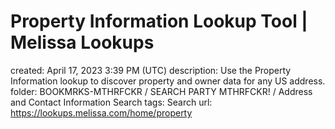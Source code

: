 # Property Information Lookup Tool | Melissa Lookups

created: April 17, 2023 3:39 PM (UTC)
description: Use the Property Information lookup to discover property and owner data for any US address.
folder: BOOKMRKS-MTHRFCKR / SEARCH PARTY MTHRFCKR! / Address and Contact Information Search
tags: Search
url: https://lookups.melissa.com/home/property